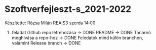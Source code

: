 # Szoftverfejleszt-s_2021-2022

Készítette: Rózsa Milán REAIS3 szerda 14:00


1. feladat
  Github repo létrehozása -> DONE
  README -> DONE
  Tanárnő meghívása a repo-hoz -> DONE
  Feledatok mind külön branchen, valamint Release branch -> DONE
